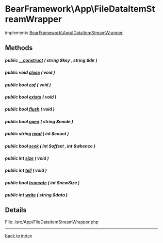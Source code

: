 # BearFramework\App\FileDataItemStreamWrapper

implements [BearFramework\App\IDataItemStreamWrapper](bearframework.app.idataitemstreamwrapper.class.md)

## Methods

##### public [__construct](bearframework.app.filedataitemstreamwrapper.__construct.method.md) ( string $key , string $dir )

##### public void [close](bearframework.app.filedataitemstreamwrapper.close.method.md) ( void )

##### public bool [eof](bearframework.app.filedataitemstreamwrapper.eof.method.md) ( void )

##### public bool [exists](bearframework.app.filedataitemstreamwrapper.exists.method.md) ( void )

##### public bool [flush](bearframework.app.filedataitemstreamwrapper.flush.method.md) ( void )

##### public bool [open](bearframework.app.filedataitemstreamwrapper.open.method.md) ( string $mode )

##### public string [read](bearframework.app.filedataitemstreamwrapper.read.method.md) ( int $count )

##### public bool [seek](bearframework.app.filedataitemstreamwrapper.seek.method.md) ( int $offset , int $whence )

##### public int [size](bearframework.app.filedataitemstreamwrapper.size.method.md) ( void )

##### public int [tell](bearframework.app.filedataitemstreamwrapper.tell.method.md) ( void )

##### public bool [truncate](bearframework.app.filedataitemstreamwrapper.truncate.method.md) ( int $newSize )

##### public int [write](bearframework.app.filedataitemstreamwrapper.write.method.md) ( string $data )

## Details

File: /src/App/FileDataItemStreamWrapper.php

---

[back to index](index.md)


